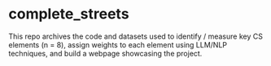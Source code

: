 # complete_streets
This repo archives the code and datasets used to identify / measure key CS elements (n = 8), assign weights to each element using LLM/NLP techniques, and build a webpage showcasing the project.
